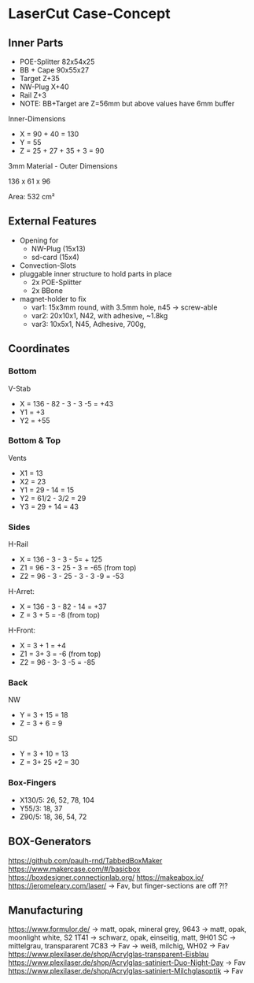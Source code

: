 # LaserCut Case-Concept 

## Inner Parts

- POE-Splitter 82x54x25
- BB + Cape 90x55x27
- Target Z+35
- NW-Plug X+40
- Rail Z+3
- NOTE: BB+Target are Z=56mm but above values have 6mm buffer

Inner-Dimensions

- X = 90 + 40 = 130
- Y = 55
- Z = 25 + 27 + 35 + 3 = 90

3mm Material - Outer Dimensions

136 x 61 x 96

Area: 532 cm²

## External Features

- Opening for 
  - NW-Plug (15x13)
  - sd-card (15x4)
- Convection-Slots
- pluggable inner structure to hold parts in place
  - 2x POE-Splitter
  - 2x BBone
- magnet-holder to fix
    - var1: 15x3mm round, with 3.5mm hole, n45 -> screw-able
    - var2: 20x10x1, N42, with adhesive, ~1.8kg
    - var3: 10x5x1, N45, Adhesive, 700g, 

## Coordinates

### Bottom

V-Stab
- X = 136 - 82 - 3 - 3 -5 = +43
- Y1 = +3
- Y2 = +55

### Bottom & Top

Vents
- X1 = 13
- X2 = 23
- Y1 = 29 - 14 = 15
- Y2 = 61/2 - 3/2 = 29
- Y3 = 29 + 14 = 43

### Sides

H-Rail
- X = 136 - 3 - 3 - 5= + 125
- Z1 = 96 - 3 - 25 - 3 = -65 (from top)
- Z2 = 96 - 3 - 25 - 3 - 3 -9 = -53 

H-Arret:
- X = 136 - 3 - 82 - 14 = +37
- Z = 3 + 5 = -8 (from top)

H-Front:
- X = 3 + 1 = +4
- Z1 = 3+ 3 = -6 (from top)
- Z2 = 96 - 3- 3 -5 = -85

### Back

NW
- Y = 3 + 15 = 18
- Z = 3 + 6 = 9

SD
- Y = 3 + 10 = 13
- Z = 3+ 25 +2 = 30

### Box-Fingers

- X130/5: 26, 52, 78, 104
- Y55/3: 18, 37
- Z90/5: 18, 36, 54, 72

## BOX-Generators

https://github.com/paulh-rnd/TabbedBoxMaker
https://www.makercase.com/#/basicbox
https://boxdesigner.connectionlab.org/
https://makeabox.io/
https://jeromeleary.com/laser/  -> Fav, but finger-sections are off ?!?

## Manufacturing

https://www.formulor.de/
    -> matt, opak, mineral grey, 9643
    -> matt, opak, moonlight white, S2 1T41
    -> schwarz, opak, einseitig, matt, 9H01 SC
    -> mittelgrau, transpararent 7C83 -> Fav
    -> weiß, milchig, WH02 -> Fav
https://www.plexilaser.de/shop/Acrylglas-transparent-Eisblau
https://www.plexilaser.de/shop/Acrylglas-satiniert-Duo-Night-Day -> Fav
https://www.plexilaser.de/shop/Acrylglas-satiniert-Milchglasoptik -> Fav
